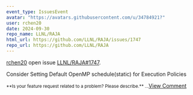 ```yaml
---
event_type: IssuesEvent
avatar: "https://avatars.githubusercontent.com/u/34784921?"
user: rchen20
date: 2024-09-30
repo_name: LLNL/RAJA
html_url: https://github.com/LLNL/RAJA/issues/1747
repo_url: https://github.com/LLNL/RAJA
---
```


<a href='https://github.com/rchen20' target='_blank'>rchen20</a> open issue <a href='https://github.com/LLNL/RAJA/issues/1747' target='_blank'>LLNL/RAJA#1747</a>.

<p>Consider Setting Default OpenMP schedule(static) for Execution Policies</p><small>**Is your feature request related to a problem? Please describe.**...</small><a href='https://github.com/LLNL/RAJA/issues/1747' target='_blank'>View Comment</a>